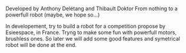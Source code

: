 Developed by Anthony Delétang and Thibault Doktor
From nothing to a powerfull robot (maybe, we hope so...)

In developement, try to build a robot for a competition propose by Esieespace, in France.
Tryng to make some fun with powerfull motors, brushless ones. So later we will add some good features and symetrical robot will be done at the end.
